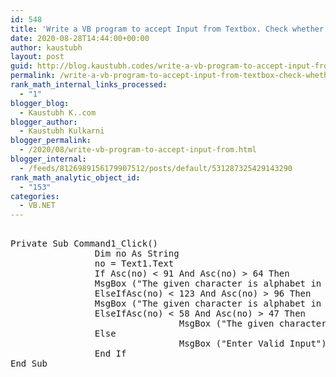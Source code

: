 ```yaml
---
id: 548
title: 'Write a VB program to accept Input from Textbox. Check whether given input is     alphabet or number. If it is alphabet check that it is in uppercase or lowercase. Display appropriate result using msgbox.'
date: 2020-08-28T14:44:00+00:00
author: kaustubh
layout: post
guid: http://blog.kaustubh.codes/write-a-vb-program-to-accept-input-from-textbox-check-whether-given-input-is-alphabet-or-number-if-it-is-alphabet-check-that-it-is-in-uppercase-or-lowercase-display-appropriate-result-using-msg/
permalink: /write-a-vb-program-to-accept-input-from-textbox-check-whether-given-input-is-alphabet-or-number-if-it-is-alphabet-check-that-it-is-in-uppercase-or-lowercase-display-appropriate-result-using-msg/
rank_math_internal_links_processed:
  - "1"
blogger_blog:
  - Kaustubh K..com
blogger_author:
  - Kaustubh Kulkarni
blogger_permalink:
  - /2020/08/write-vb-program-to-accept-input-from.html
blogger_internal:
  - /feeds/8126989156179907512/posts/default/531287325429143290
rank_math_analytic_object_id:
  - "153"
categories:
  - VB.NET
---
```

<pre><br />Private Sub Command1_Click()<br />                Dim no As String<br />                no = Text1.Text<br />                If Asc(no) &lt; 91 And Asc(no) > 64 Then<br />                MsgBox ("The given character is alphabet in UppercasLetter")<br />                ElseIfAsc(no) &lt; 123 And Asc(no) > 96 Then<br />                MsgBox ("The given character is alphabet in Lowercaseletter")<br />                ElseIfAsc(no) &lt; 58 And Asc(no) > 47 Then<br />                                MsgBox ("The given character is number")<br />                Else<br />                                MsgBox ("Enter Valid Input")<br />                End If                   <br />End Sub<br /><br /><br /></pre>